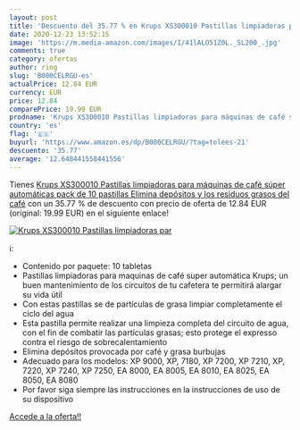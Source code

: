 ```yaml
---
layout: post
title: 'Descuento del 35.77 % en Krups XS300010 Pastillas limpiadoras par'
date: 2020-12-23 13:52:15
image: 'https://m.media-amazon.com/images/I/41lALO51Z0L._SL200_.jpg'
comments: true
category: ofertas
author: ring
slug: 'B000CELRGU-es'
actualPrice: 12.84 EUR
currency: EUR
price: 12.84
comparePrice: 19.99 EUR
prodname: 'Krups XS300010 Pastillas limpiadoras para máquinas de café súper automáticas  pack de 10 pastillas  Elimina depósitos y los residuos grasos del café'
country: 'es'
flag: '🇪🇸'
buyurl: 'https://www.amazon.es/dp/B000CELRGU/?tag=tolees-21'
descuento: '35.77'
average: '12.648441558441556'
---
```


Tienes [Krups XS300010 Pastillas limpiadoras para máquinas de café súper automáticas  pack de 10 pastillas  Elimina depósitos y los residuos grasos del café](https://www.amazon.es/dp/B000CELRGU/?tag=tolees-21) con un 35.77 % de descuento con precio de oferta de 12.84 EUR (original: 19.99 EUR) en el siguiente enlace!

[![Krups XS300010 Pastillas limpiadoras par](https://m.media-amazon.com/images/I/41lALO51Z0L._SL200_.jpg)](https://www.amazon.es/dp/B000CELRGU/?tag=tolees-21)

ℹ️:

- Contenido por paquete: 10 tabletas
- Pastillas limpiadoras para maquinas de café super automática Krups; un buen mantenimiento de los circuitos de tu cafetera te permitirá alargar su vida útil
- Con estas pastillas se de partículas de grasa limpiar completamente el ciclo del agua
- Esta pastilla permite realizar una limpieza completa del circuito de agua, con el fin de combatir las partículas grasas; esto protege el expresso contra el riesgo de sobrecalentamiento
- Elimina depósitos provocada por café y grasa burbujas
- Adecuado para los modelos: XP 9000, XP, 7180, XP 7200, XP 7210, XP, 7220, XP 7240, XP 7250, EA 8000, EA 8005, EA 8010, EA 8025, EA 8050, EA 8080
- Por favor siga siempre las instrucciones en la instrucciones de uso de su dispositivo

[Accede a la oferta!!](https://www.amazon.es/dp/B000CELRGU/?tag=tolees-21)
